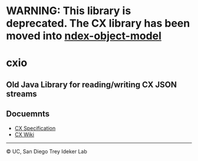 # WARNING: This library is deprecated. The CX library has been moved into [ndex-object-model](https://github.com/ndexbio/ndex-object-model)

# cxio
## Old Java Library for reading/writing CX JSON streams

## Docuemnts
* [CX Specification](https://docs.google.com/document/d/1kAUzVj6X86YCWHnTyZtybh1lt4zO-M6anCMJBD_PyG0/edit?usp=sharing)
* [CX Wiki](https://github.com/cmzmasek/cxio/wiki/Java-Library-for-CX-Serialization-and-De-serialization)

---
&copy; UC, San Diego Trey Ideker Lab
